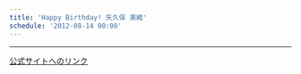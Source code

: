 ```yaml
---
title: 'Happy Birthday! 矢久保 美緒'
schedule: '2012-08-14 00:00'
---
```




---
[公式サイトへのリンク]('https://www.nogizaka46.com/member/detail/yakubomio.php?member=mio-yakubo&category=&monthly=201208')